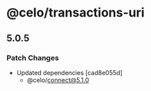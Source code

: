 # @celo/transactions-uri

## 5.0.5

### Patch Changes

- Updated dependencies [cad8e055d]
  - @celo/connect@5.1.0
